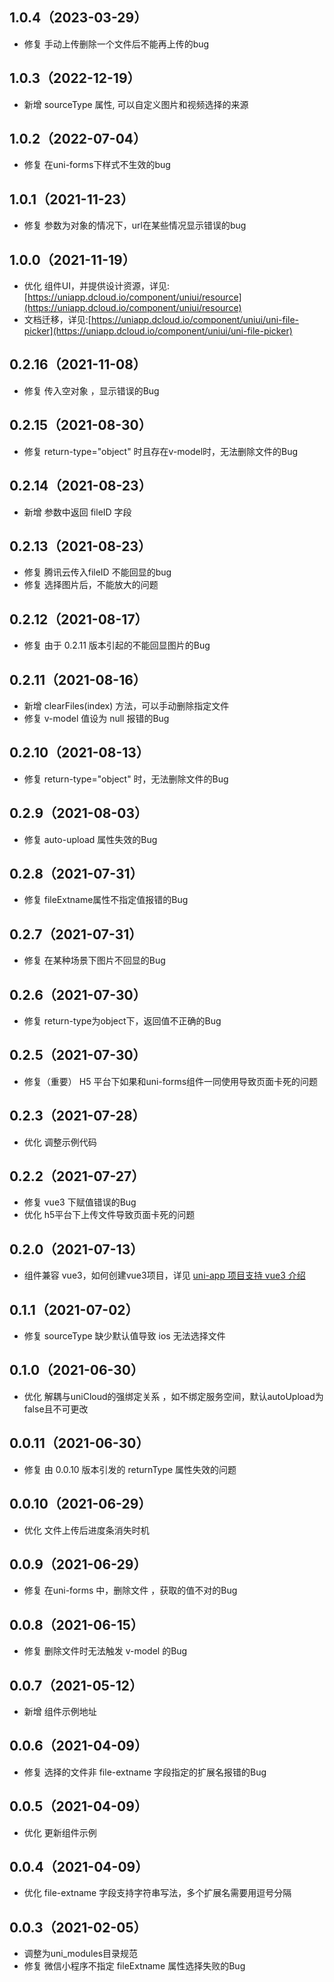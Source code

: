 ## 1.0.4（2023-03-29）

-   修复 手动上传删除一个文件后不能再上传的bug

## 1.0.3（2022-12-19）

-   新增 sourceType 属性, 可以自定义图片和视频选择的来源

## 1.0.2（2022-07-04）

-   修复 在uni-forms下样式不生效的bug

## 1.0.1（2021-11-23）

-   修复 参数为对象的情况下，url在某些情况显示错误的bug

## 1.0.0（2021-11-19）

-   优化 组件UI，并提供设计资源，详见:[https://uniapp.dcloud.io/component/uniui/resource](https://uniapp.dcloud.io/component/uniui/resource)
-   文档迁移，详见:[https://uniapp.dcloud.io/component/uniui/uni-file-picker](https://uniapp.dcloud.io/component/uniui/uni-file-picker)

## 0.2.16（2021-11-08）

-   修复 传入空对象 ，显示错误的Bug

## 0.2.15（2021-08-30）

-   修复 return-type="object" 时且存在v-model时，无法删除文件的Bug

## 0.2.14（2021-08-23）

-   新增 参数中返回 fileID 字段

## 0.2.13（2021-08-23）

-   修复 腾讯云传入fileID 不能回显的bug
-   修复 选择图片后，不能放大的问题

## 0.2.12（2021-08-17）

-   修复 由于 0.2.11 版本引起的不能回显图片的Bug

## 0.2.11（2021-08-16）

-   新增 clearFiles(index) 方法，可以手动删除指定文件
-   修复 v-model 值设为 null 报错的Bug

## 0.2.10（2021-08-13）

-   修复 return-type="object" 时，无法删除文件的Bug

## 0.2.9（2021-08-03）

-   修复 auto-upload 属性失效的Bug

## 0.2.8（2021-07-31）

-   修复 fileExtname属性不指定值报错的Bug

## 0.2.7（2021-07-31）

-   修复 在某种场景下图片不回显的Bug

## 0.2.6（2021-07-30）

-   修复 return-type为object下，返回值不正确的Bug

## 0.2.5（2021-07-30）

-   修复（重要） H5 平台下如果和uni-forms组件一同使用导致页面卡死的问题

## 0.2.3（2021-07-28）

-   优化 调整示例代码

## 0.2.2（2021-07-27）

-   修复 vue3 下赋值错误的Bug
-   优化 h5平台下上传文件导致页面卡死的问题

## 0.2.0（2021-07-13）

-   组件兼容 vue3，如何创建vue3项目，详见 [uni-app 项目支持 vue3 介绍](https://ask.dcloud.net.cn/article/37834)

## 0.1.1（2021-07-02）

-   修复 sourceType 缺少默认值导致 ios 无法选择文件

## 0.1.0（2021-06-30）

-   优化 解耦与uniCloud的强绑定关系 ，如不绑定服务空间，默认autoUpload为false且不可更改

## 0.0.11（2021-06-30）

-   修复 由 0.0.10 版本引发的 returnType 属性失效的问题

## 0.0.10（2021-06-29）

-   优化 文件上传后进度条消失时机

## 0.0.9（2021-06-29）

-   修复 在uni-forms 中，删除文件 ，获取的值不对的Bug

## 0.0.8（2021-06-15）

-   修复 删除文件时无法触发 v-model 的Bug

## 0.0.7（2021-05-12）

-   新增 组件示例地址

## 0.0.6（2021-04-09）

-   修复 选择的文件非 file-extname 字段指定的扩展名报错的Bug

## 0.0.5（2021-04-09）

-   优化 更新组件示例

## 0.0.4（2021-04-09）

-   优化 file-extname 字段支持字符串写法，多个扩展名需要用逗号分隔

## 0.0.3（2021-02-05）

-   调整为uni_modules目录规范
-   修复 微信小程序不指定 fileExtname 属性选择失败的Bug
